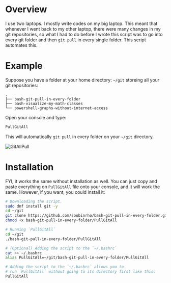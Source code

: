 # Overview

I use two laptops. I mostly write codes on my big laptop. This meant that whenever
I went back to my other laptop, there were many changes in my git repositories,
so what I had to do before I wrote this script was to go into every git folder and 
then `git pull` in every single folder. This script automates this.
 
# Example

Suppose you have a folder at your home directory: `~/git` storeing all your
git repositories:

    .
    ├── bash-git-pull-in-every-folder
    ├── bash-visualize-my-math-classes
    └── powershell-graphs-without-internet-access

Open your console and type:
```bash
PullGitAll
```
This will automatically `git pull` in every folder on your `~/git` directory.

![GitAllPull](https://user-images.githubusercontent.com/19341857/176710324-6740bd75-4d39-4fa2-b7b5-7f916868322c.png)

# Installation

FYI, it works the same without installation as well.
You can just copy and paste everything on `PullGitAll` file
onto your console, and it will work the same.
However, if you want, you could install it:

```bash
# Downloading the script.
sudo dnf install git -y
cd ~/git
git clone https://github.com/soobinrho/bash-git-pull-in-every-folder.git
chmod +x bash-git-pull-in-every-folder/PullGitAll

# Running `PullGitAll`
cd ~/git
./bash-git-pull-in-every-folder/PullGitAll

# (Optional) Adding the script to the `~/.bashrc`
cat >> ~/.bashrc
alias PullGitAll=~/git/bash-git-pull-in-every-folder/PullGitAll

# Adding the script to the `~/.bashrc` allows you to
# run `PullGitAll` without going to its directory first like this:
PullGitAll
```
